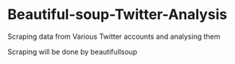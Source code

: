# Beautiful-soup-Twitter-Analysis
Scraping data from Various Twitter accounts and analysing them


Scraping will be done by beautifullsoup

